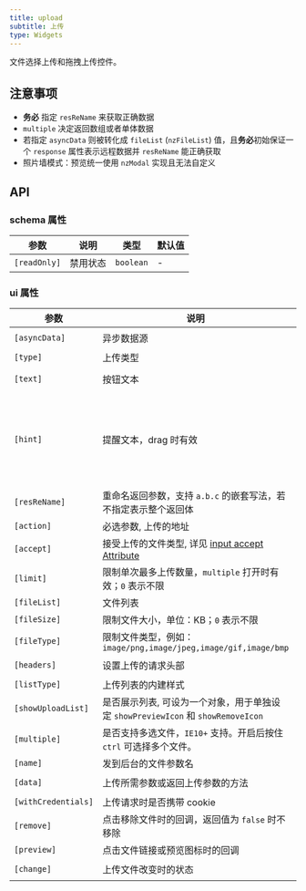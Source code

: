 ```yaml
---
title: upload
subtitle: 上传
type: Widgets
---
```


文件选择上传和拖拽上传控件。

## 注意事项

- **务必** 指定 `resReName` 来获取正确数据
- `multiple` 决定返回数组或者单体数据
- 若指定 `asyncData` 则被转化成 `fileList` (`nzFileList`) 值，且**务必**初始保证一个 `response` 属性表示远程数据并 `resReName` 能正确获取
- 照片墙模式：预览统一使用 `nzModal` 实现且无法自定义

## API

### schema 属性

参数 | 说明 | 类型 | 默认值
----|------|-----|------
`[readOnly]` | 禁用状态  | `boolean` | -

### ui 属性

参数 | 说明 | 类型 | 默认值
----|------|-----|------
`[asyncData]` | 异步数据源 | `() => Observable<SFSchemaEnumType[]>` | -
`[type]` | 上传类型 | `select,drag` | `select`
`[text]` | 按钮文本 | `string` | `点击上传`
`[hint]` | 提醒文本，drag 时有效 | `string` | `支持单个或批量，严禁上传公司数据或其他安全文件`
`[resReName]` | 重命名返回参数，支持 `a.b.c` 的嵌套写法，若不指定表示整个返回体 | `string` | -
`[action]` | 必选参数, 上传的地址 | `string` | -
`[accept]` | 接受上传的文件类型, 详见 [input accept Attribute](https://developer.mozilla.org/en-US/docs/Web/HTML/Element/input#attr-accept) | `string` | -
`[limit]` | 限制单次最多上传数量，`multiple` 打开时有效；`0` 表示不限  | `number` | `0`
`[fileList]` | 文件列表 | `UploadFile[]` | -
`[fileSize]` | 限制文件大小，单位：KB；`0` 表示不限  | `number` | `0`
`[fileType]` | 限制文件类型，例如：`image/png,image/jpeg,image/gif,image/bmp` | `string` | -
`[headers]` | 设置上传的请求头部 | `Object, (file: UploadFile) => Object` | -
`[listType]` | 上传列表的内建样式 | `text,picture,picture-card` | `text`
`[showUploadList]` | 是否展示列表, 可设为一个对象，用于单独设定 `showPreviewIcon` 和 `showRemoveIcon` | `boolean` | `true`
`[multiple]` | 是否支持多选文件，`IE10+` 支持。开启后按住 `ctrl` 可选择多个文件。 | `boolean` | `false`
`[name]` | 发到后台的文件参数名 | `string` | `file`
`[data]` | 上传所需参数或返回上传参数的方法 | `Object, (file: UploadFile) => Object` | -
`[withCredentials]` | 上传请求时是否携带 cookie | `boolean` | `false`
`[remove]` | 点击移除文件时的回调，返回值为 `false` 时不移除 | `(file: UploadFile) => boolean｜Observable` | -
`[preview]` | 点击文件链接或预览图标时的回调 | `(file: UploadFile) => void` | -
`[change]` | 上传文件改变时的状态 | `(args: UploadChangeParam) => void` | -
